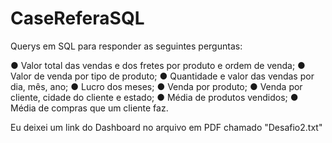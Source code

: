 # CaseReferaSQL

Querys em SQL para responder as seguintes perguntas:

● Valor total das vendas e dos fretes por produto e ordem de venda;
● Valor de venda por tipo de produto;
● Quantidade e valor das vendas por dia, mês, ano;
● Lucro dos meses;
● Venda por produto;
● Venda por cliente, cidade do cliente e estado;
● Média de produtos vendidos;
● Média de compras que um cliente faz.


Eu deixei um link do Dashboard no arquivo em PDF chamado "Desafio2.txt"
